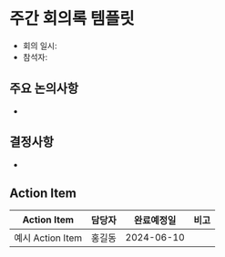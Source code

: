 # 주간 회의록 템플릿

- 회의 일시: 
- 참석자: 

## 주요 논의사항
- 

## 결정사항
- 

## Action Item
| Action Item         | 담당자 | 완료예정일 | 비고 |
|---------------------|--------|------------|------|
| 예시 Action Item    | 홍길동 | 2024-06-10 |      | 